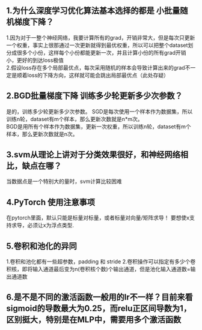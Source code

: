 ## 1.为什么深度学习优化算法基本选择的都是 小批量随机梯度下降？
1.因为对于一整个神经网络，我要计算所有的grad，开销非常大，但是每次只更新一个权重，事实上很那通过一次更新就得到最优权重，所以可以把整个dataset划分成很多个小份，这样每个小份都能更新一次，并且计算小份的所有grad开销小，更好的到达loss极值    
2.假设loss存在多个局部最优点，每次采用随机的样本会导致计算出来的grad不一定是顺着loss的下降方向，这样就可能会跳出局部最优点（此处存疑）


## 2.BGD批量梯度下降 训练多少轮更新多少次参数？
是的，训练多少轮更新多少次参数。
SGD是每次使用一个样本作为数据集，所以训练n轮，dataset有m个样本，那么更新次数就是n*m次。  
BGD是用所有个样本作为数据集，更新一次权重，所以训练n轮，dataset有m个样本，那么更新次数就是n次。

## 3.svm从理论上讲对于分类效果很好，和神经网络相比，缺点在哪？
当数据点是一个特别大的量时，svm计算比较困难

## 4.PyTorch 使用注意事项
在pytorch里面，默认只能是标量对标量，或者标量对向量/矩阵求导！
要想使x支持求导，必须让x为浮点类型.

## 5.卷积和池化的异同
1.卷积和池化都有一些超参数，padding 和 stride
2.卷积操作可以指定有多少个卷积核，即将输入通道最后变为n(卷积核个数)个输出通道，但是池化输入通道数=输出通道数

## 6.是不是不同的激活函数一般用的lr不一样？目前来看sigmoid的导数最大为0.25，而relu正区间导数为1，区别挺大，特别是在MLP中，需要用多个激活函数
